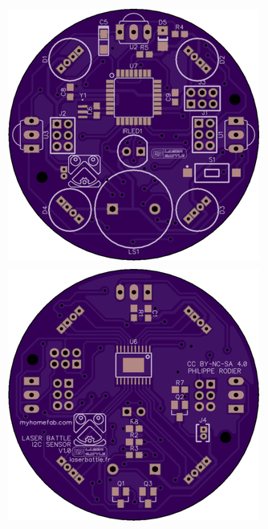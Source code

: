
![Top pcb](https://github.com/LaserBattle-fr/Laser-Battle/blob/master/Hardware/Sensors/Laser%20Battle%20IR%20Sensor%20I2C/Gallery/LaserBattle-IR-Sensor-I2C-v1.0-Top.png)

![Bottom pcb](https://github.com/LaserBattle-fr/Laser-Battle/blob/master/Hardware/Sensors/Laser%20Battle%20IR%20Sensor%20I2C/Gallery/LaserBattle-IR-Sensor-I2C-v1.0-Bottom.png)
